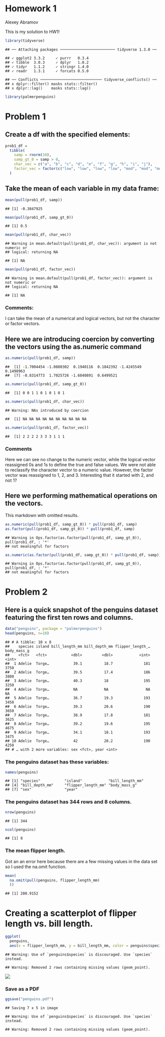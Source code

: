 Homework 1
================
Alexey Abramov

This is my solution to HW1\!

``` r
library(tidyverse)
```

    ## ── Attaching packages ───────────────────────── tidyverse 1.3.0 ──

    ## ✓ ggplot2 3.3.2     ✓ purrr   0.3.4
    ## ✓ tibble  3.0.3     ✓ dplyr   1.0.2
    ## ✓ tidyr   1.1.2     ✓ stringr 1.4.0
    ## ✓ readr   1.3.1     ✓ forcats 0.5.0

    ## ── Conflicts ──────────────────────────── tidyverse_conflicts() ──
    ## x dplyr::filter() masks stats::filter()
    ## x dplyr::lag()    masks stats::lag()

``` r
library(palmerpenguins)
```

# Problem 1

## Create a df with the specified elements:

``` r
prob1_df = 
  tibble(
    samp = rnorm(10),
    samp_gt_0 = samp > 0,
    char_vec = c("a", "b", "c", "d", "e", "f", "g", "h", "i", "j"),
    factor_vec = factor(c("low", "low", "low", "low", "mod", "mod", "mod", "high", "high", "high"))
  )
```

## Take the mean of each variable in my data frame:

``` r
mean(pull(prob1_df, samp))
```

    ## [1] -0.3847925

``` r
mean(pull(prob1_df, samp_gt_0))
```

    ## [1] 0.5

``` r
mean(pull(prob1_df, char_vec))
```

    ## Warning in mean.default(pull(prob1_df, char_vec)): argument is not numeric or
    ## logical: returning NA

    ## [1] NA

``` r
mean(pull(prob1_df, factor_vec))
```

    ## Warning in mean.default(pull(prob1_df, factor_vec)): argument is not numeric or
    ## logical: returning NA

    ## [1] NA

### Comments:

I can take the mean of a numerical and logical vectors, but not the
character or factor vectors.

## Here we are introducing coercion by converting the vectors using the as.numeric command

``` r
as.numeric(pull(prob1_df, samp))
```

    ##  [1] -1.7004454 -1.0880302  0.1940116  0.1842392 -1.4245549  0.1498963
    ##  [7] -0.8314773  1.7025726 -1.6840891  0.6499521

``` r
as.numeric(pull(prob1_df, samp_gt_0))
```

    ##  [1] 0 0 1 1 0 1 0 1 0 1

``` r
as.numeric(pull(prob1_df, char_vec))
```

    ## Warning: NAs introduced by coercion

    ##  [1] NA NA NA NA NA NA NA NA NA NA

``` r
as.numeric(pull(prob1_df, factor_vec))
```

    ##  [1] 2 2 2 2 3 3 3 1 1 1

### Comments

Here we can see no change to the numeric vector, while the logical
vector reassigned 0s and 1s to define the true and false values. We were
not able to reclassify the character vector to a numeric value. However,
the factor vector was reassigned to 1, 2, and 3. Interesting that it
started with 2, and not 1?

## Here we performing mathematical operations on the vectors.

This markdown with omitted results.

``` r
as.numeric(pull(prob1_df, samp_gt_0)) * pull(prob1_df, samp)
as.factor(pull(prob1_df, samp_gt_0)) * pull(prob1_df, samp)
```

    ## Warning in Ops.factor(as.factor(pull(prob1_df, samp_gt_0)), pull(prob1_df, : '*'
    ## not meaningful for factors

``` r
as.numeric(as.factor(pull(prob1_df, samp_gt_0)) * pull(prob1_df, samp))
```

    ## Warning in Ops.factor(as.factor(pull(prob1_df, samp_gt_0)), pull(prob1_df, : '*'
    ## not meaningful for factors

# Problem 2

## Here is a quick snapshot of the penguins dataset featuring the first ten rows and columns.

``` r
data("penguins", package = "palmerpenguins")
head(penguins, n=10)
```

    ## # A tibble: 10 x 8
    ##    species island bill_length_mm bill_depth_mm flipper_length_… body_mass_g
    ##    <fct>   <fct>           <dbl>         <dbl>            <int>       <int>
    ##  1 Adelie  Torge…           39.1          18.7              181        3750
    ##  2 Adelie  Torge…           39.5          17.4              186        3800
    ##  3 Adelie  Torge…           40.3          18                195        3250
    ##  4 Adelie  Torge…           NA            NA                 NA          NA
    ##  5 Adelie  Torge…           36.7          19.3              193        3450
    ##  6 Adelie  Torge…           39.3          20.6              190        3650
    ##  7 Adelie  Torge…           38.9          17.8              181        3625
    ##  8 Adelie  Torge…           39.2          19.6              195        4675
    ##  9 Adelie  Torge…           34.1          18.1              193        3475
    ## 10 Adelie  Torge…           42            20.2              190        4250
    ## # … with 2 more variables: sex <fct>, year <int>

### The penguins dataset has these variables:

``` r
names(penguins)
```

    ## [1] "species"           "island"            "bill_length_mm"   
    ## [4] "bill_depth_mm"     "flipper_length_mm" "body_mass_g"      
    ## [7] "sex"               "year"

### The penguins dataset has 344 rows and 8 columns.

``` r
nrow(penguins)
```

    ## [1] 344

``` r
ncol(penguins)
```

    ## [1] 8

### The mean flipper length.

Got an an error here because there are a few missing values in the data
set so I used the na.omit function.

``` r
mean(
  na.omit(pull(penguins, flipper_length_mm)
  ))
```

    ## [1] 200.9152

# Creating a scatterplot of flipper length vs. bill length.

``` r
ggplot(
  penguins, 
  aes(x = flipper_length_mm, y = bill_length_mm, color = penguins$species)) + geom_point()
```

    ## Warning: Use of `penguins$species` is discouraged. Use `species` instead.

    ## Warning: Removed 2 rows containing missing values (geom_point).

![](p8105_hw1_aa3832_RMD_files/figure-gfm/-%20scatterplot-1.png)<!-- -->

### Save as a PDF

``` r
ggsave("penguins.pdf")
```

    ## Saving 7 x 5 in image

    ## Warning: Use of `penguins$species` is discouraged. Use `species` instead.

    ## Warning: Removed 2 rows containing missing values (geom_point).
